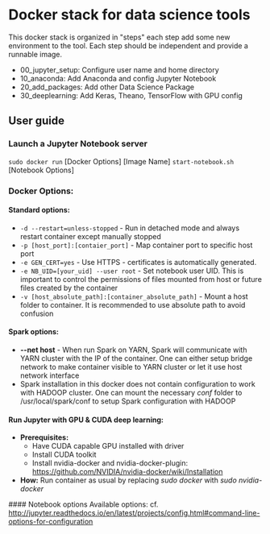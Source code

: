 # Docker stack for data science tools

This docker stack is organized in "steps" each step add some new environment to the tool.
Each step should be independent and provide a runnable image.
* 00_jupyter_setup: Configure user name and home directory
* 10_anaconda: Add Anaconda and config Jupyter Notebook
* 20_add_packages: Add other Data Science Package
* 30_deeplearning: Add Keras, Theano, TensorFlow with GPU config

## User guide
### Launch a Jupyter Notebook server
`sudo docker run` [Docker Options] [Image Name] `start-notebook.sh` [Notebook Options]

### Docker Options:
#### Standard options:
* `-d --restart=unless-stopped` - Run in detached mode and always restart container except manually stopped
* `-p [host_port]:[contaier_port]` - Map container port to specific host port
* `-e GEN_CERT=yes` - Use HTTPS - certificates is automatically generated.
* `-e NB_UID=[your_uid] --user root` - Set notebook user UID. This is important to control the permissions of files mounted from host or future files created by the container
* `-v [host_absolute_path]:[container_absolute_path]` - Mount a host folder to container. It is recommended to use absolute path to avoid confusion

#### Spark options:
* **--net host** - When run Spark on YARN, Spark will communicate with YARN cluster with the IP of the container. One can either setup bridge network to make container visible to YARN cluster or let it use host network interface
* Spark installation in this docker does not contain configuration to work with HADOOP cluster. One can mount the necessary *conf* folder to /usr/local/spark/conf to setup Spark configuration with HADOOP

#### Run Jupyter with GPU & CUDA deep learning:
* **Prerequisites:**
  * Have CUDA capable GPU installed with driver
  * Install CUDA toolkit
  * Install nvidia-docker and nvidia-docker-plugin: https://github.com/NVIDIA/nvidia-docker/wiki/Installation
* **How:** Run container as usual by replacing _sudo docker_ with _sudo nvidia-docker_

#### Notebook options
  Available options: cf. http://jupyter.readthedocs.io/en/latest/projects/config.html#command-line-options-for-configuration
